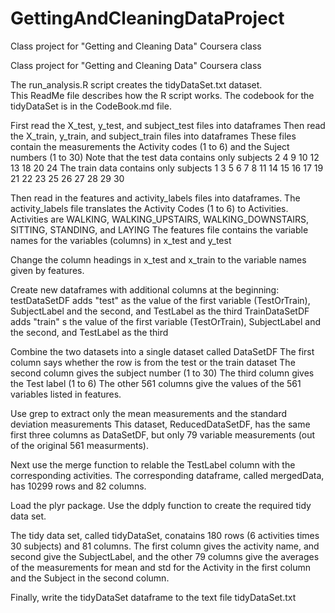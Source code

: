 GettingAndCleaningDataProject
=============================

Class project for "Getting and Cleaning Data" Coursera class




Class project for "Getting and Cleaning Data" Coursera class


The run_analysis.R  script creates the tidyDataSet.txt  dataset.  
This ReadMe file describes how the R script works.
The codebook for the tidyDataSet is in the CodeBook.md file.


First read the X_test, y_test, and subject_test files into dataframes
Then read the X_train, y_train, and subject_train files into dataframes
These files contain the measurements the Activity codes (1 to 6) and the Suject numbers (1 to 30)
Note that the test data contains only subjects 2  4  9 10 12 13 18 20 24
The train data contains only subjects 1  3  5  6  7  8 11 14 15 16 17 19 21 22 23 25 26 27 28 29 30

Then read in the features and activity_labels files into dataframes.
The activity_labels file translates the Activity Codes (1 to 6) to Activities.
Activities are WALKING, WALKING_UPSTAIRS, WALKING_DOWNSTAIRS, SITTING, STANDING, and LAYING 
The features file contains the variable names for the variables (columns) in x_test and y_test


Change the column headings in x_test and x_train to the variable names given by features.


Create new dataframes with additional columns at the beginning:
testDataSetDF adds "test" as the value of the first variable (TestOrTrain), SubjectLabel and the second, and TestLabel as the third
TrainDataSetDF adds "train" s the value of the first variable (TestOrTrain), SubjectLabel and the second, and TestLabel as the third

Combine the two datasets into a single dataset called DataSetDF
The first column says whether the row is from the test or the train dataset
The second column gives the subject number (1 to 30)
The third column gives the Test label (1 to 6)
The other 561 columns give the values of the 561 variables listed in features.

Use grep to extract only the mean measurements and the standard deviation measurements
This dataset, ReducedDataSetDF, has the same first three columns as DataSetDF, but
  only 79 variable measurements (out of the original 561 measurments).


Next use the merge function to relable the TestLabel column with the corresponding activities.
The corresponding dataframe, called mergedData, has 10299 rows and 82 columns.


Load the plyr package.
Use the ddply function to create the required tidy data set.

The tidy data set, called tidyDataSet, conatains 180 rows (6 activities times 30 subjects) and 81 columns.
The first column gives the activity name, and second give the SubjectLabel, and 
    the other 79 columns give the averages of the measurements for mean and std for the
    Activity in the first column and the Subject in the second column.

Finally, write the tidyDataSet dataframe to the text file tidyDataSet.txt








